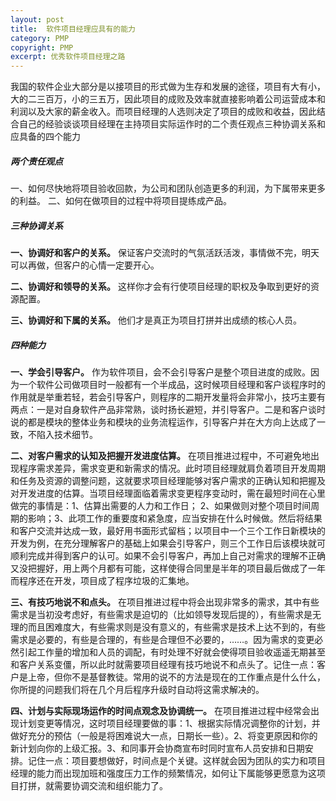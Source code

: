 ```yaml
---
layout: post
title:  软件项目经理应具有的能力
category: PMP
copyright: PMP
excerpt: 优秀软件项目经理之路
---
```


我国的软件企业大部分是以接项目的形式做为生存和发展的途径，项目有大有小，大的二三百万，小的三五万，因此项目的成败及效率就直接影响着公司运营成本和利润以及大家的薪金收入。而项目经理的人选则决定了项目的成败和收益，因此结合自己的经验谈谈项目经理在主持项目实际运作时的二个责任观点三种协调关系和应具备的四个能力

##### 两个责任观点
一、如何尽快地将项目验收回款，为公司和团队创造更多的利润，为下属带来更多的利益。
二、如何在做项目的过程中将项目提练成产品。

##### 三种协调关系
**一、协调好和客户的关系。** 保证客户交流时的气氛活跃活泼，事情做不完，明天可以再做，但客户的心情一定要开心。

**二、协调好和领导的关系。** 这样你才会有行使项目经理的职权及争取到更好的资源配置。

**三、协调好和下属的关系。** 他们才是真正为项目打拼并出成绩的核心人员。

##### 四种能力
**一、学会引导客户。** 作为软件项目，会不会引导客户是整个项目进度的成败。因为一个软件公司做项目时一般都有一个半成品，这时候项目经理和客户谈程序时的作用就是举重若轻，若会引导客户，则程序的二期开发量将会非常小，技巧主要有两点：一是对自身软件产品非常熟，谈时扬长避短，并引导客户。二是和客户谈时说的都是模块的整体业务和模块的业务流程运作，引导客户并在大方向上达成了一致，不陷入技术细节。

**二、对客户需求的认知及把握开发进度估算。** 在项目推进过程中，不可避免地出现程序需求差异，需求变更和新需求的情况。此时项目经理就肩负着项目开发周期和任务及资源的调整问题，这就要求项目经理能够对客户需求的正确认知和把握及对开发进度的估算。当项目经理面临着需求变更程序变动时，需在最短时间在心里做完的事情是：1、估算出需要的人力和工作日； 2、如果做则对整个项目时间周期的影响；3、此项工作的重要度和紧急度，应当安排在什么时候做。然后将结果和客户交流并达成一致，最好用书面形式留档；以项目中一个三个工作日新模块的开发为例，在充分理解客户的基础上如果会引导客户，则三个工作日后该模块就可顺利完成并得到客户的认可。如果不会引导客户，再加上自己对需求的理解不正确又没把握好，用上两个月都有可能，这样使得合同里是半年的项目最后做成了一年而程序还在开发，项目成了程序垃圾的汇集地。

**三、有技巧地说不和点头。** 在项目推进过程中将会出现非常多的需求，其中有些需求是当初没考虑好，有些需求是迫切的（比如领导发现后提的），有些需求是无理的而且困难度大，有些需求则是没有意义的，有些需求是技术上达不到的，有些需求是必要的，有些是合理的，有些是合理但不必要的，……。因为需求的变更必然引起工作量的增加和人员的调配，有时处理不好就会使得项目验收遥遥无期甚至和客户关系变僵，所以此时就需要项目经理有技巧地说不和点头了。记住一点：客户是上帝，但你不是基督教徒。常用的说不的方法是现在的工作重点是什么什么，你所提的问题我们将在几个月后程序升级时自动将这需求解决的。

**四、计划与实际现场运作的时间点观念及协调统一。** 在项目推进过程中经常会出现计划变更等情况，这时项目经理要做的事：1、根据实际情况调整你的计划，并做好充分的预估（一般是将困难说大一点，日期长一些）。2、将变更原因和你的新计划向你的上级汇报。3、和同事开会协商宣布时同时宣布人员安排和日期安排。记住一点：项目要想做好，时间点是个关键。这样就会因为团队的实力和项目经理的能力而出现加班和强度压力工作的频繁情况，如何让下属能够更愿意为这项目打拼，就需要协调交流和组织能力了。